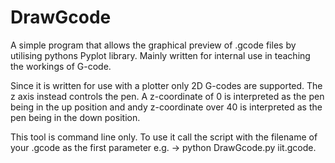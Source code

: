 # DrawGcode
A simple program that allows the graphical preview of .gcode files by utilising pythons Pyplot library.
Mainly written for internal use in teaching the workings of G-code.

Since it is written for use with a plotter only 2D G-codes are supported. The z axis instead controls the pen.
A z-coordinate of 0 is interpreted as the pen being in the up position and andy z-coordinate over 40 is interpreted as the pen being in the down position.

This tool is command line only. 
To use it call the script with the filename of your .gcode as the first parameter e.g. -> python DrawGcode.py iit.gcode.



